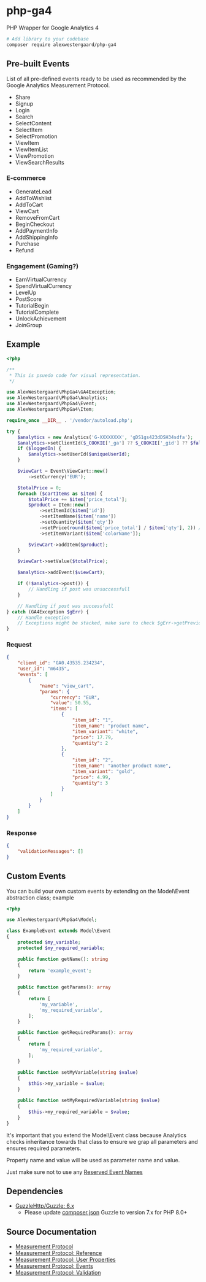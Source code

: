 # php-ga4
PHP Wrapper for Google Analytics 4

```sh
# Add library to your codebase
composer require alexwestergaard/php-ga4
```

## Pre-built Events
List of all pre-defined events ready to be used as recommended by the Google Analytics Measurement Protocol.

- Share
- Signup
- Login
- Search
- SelectContent
- SelectItem
- SelectPromotion
- ViewItem
- ViewItemList
- ViewPromotion
- ViewSearchResults

### E-commerce
- GenerateLead
- AddToWishlist
- AddToCart
- ViewCart
- RemoveFromCart
- BeginCheckout
- AddPaymentInfo
- AddShippingInfo
- Purchase
- Refund

### Engagement (Gaming?)
- EarnVirtualCurrency
- SpendVirtualCurrency
- LevelUp
- PostScore
- TutorialBegin
- TutorialComplete
- UnlockAchievement
- JoinGroup

## Example
```php
<?php

/**
 * This is psuedo code for visual representation.
 */

use AlexWestergaard\PhpGa4\GA4Exception;
use AlexWestergaard\PhpGa4\Analytics;
use AlexWestergaard\PhpGa4\Event;
use AlexWestergaard\PhpGa4\Item;

require_once __DIR__ . '/vendor/autoload.php';

try {
    $analytics = new Analytics('G-XXXXXXXX', 'gDS1gs423dDSH34sdfa');
    $analytics->setClientId($_COOKIE['_ga'] ?? $_COOKIE['_gid'] ?? $fallback);
    if ($loggedIn) {
        $analytics->setUserId($uniqueUserId);
    }

    $viewCart = Event\ViewCart::new()
        ->setCurrency('EUR');

    $totalPrice = 0;
    foreach ($cartItems as $item) {
        $totalPrice += $item['price_total'];
        $product = Item::new()
            ->setItemId($item['id'])
            ->setItemName($item['name'])
            ->setQuantity($item['qty'])
            ->setPrice(round($item['price_total'] / $item['qty'], 2)) // unit pric
            ->setItemVariant($item['colorName']);

        $viewCart->addItem($product);
    }

    $viewCart->setValue($totalPrice);

    $analytics->addEvent($viewCart);

    if (!$analytics->post()) {
        // Handling if post was unsuccessfull
    }

    // Handling if post was successfull
} catch (GA4Exception $gErr) {
    // Handle exception
    // Exceptions might be stacked, make sure to check $gErr->getPrevious();
}
```

### Request
```json
{
    "client_id": "GA0.43535.234234",
    "user_id": "m6435",
    "events": [
        {
            "name": "view_cart",
            "params": {
                "currency": "EUR",
                "value": 50.55,
                "items": [
                    {
                        "item_id": "1",
                        "item_name": "product name",
                        "item_variant": "white",
                        "price": 17.79,
                        "quantity": 2
                    },
                    {
                        "item_id": "2",
                        "item_name": "another product name",
                        "item_variant": "gold",
                        "price": 4.99,
                        "quantity": 3
                    }
                ]
            }
        }
    ]
}
```

### Response
```json
{
    "validationMessages": []
}
```

## Custom Events
You can build your own custom events by extending on the Model\Event abstraction class; example

```php
<?php

use AlexWestergaard\PhpGa4\Model;

class ExampleEvent extends Model\Event
{
    protected $my_variable;
    protected $my_required_variable;

    public function getName(): string
    {
        return 'example_event';
    }

    public function getParams(): array
    {
        return [
            'my_variable',
            'my_required_variable',
        ];
    }

    public function getRequiredParams(): array
    {
        return [
            'my_required_variable',
        ];
    }

    public function setMyVariable(string $value)
    {
        $this->my_variable = $value;
    }

    public function setMyRequiredVariable(string $value)
    {
        $this->my_required_variable = $value;
    }
}
```

It's important that you extend the Model\Event class because Analytics checks inheritance towards that class to ensure we grap all parameters and ensures required parameters.

Property name and value will be used as parameter name and value.

Just make sure not to use any [Reserved Event Names](https://developers.google.com/analytics/devguides/collection/protocol/ga4/reference?client_type=gtag#reserved_event_names)

## Dependencies
- [GuzzleHttp/Guzzle: 6.x](https://packagist.org/packages/guzzlehttp/guzzle)
  - Please update [composer.json](composer.json) Guzzle to version 7.x for PHP 8.0+

## Source Documentation
- [Measurement Protocol](https://developers.google.com/analytics/devguides/collection/protocol/ga4)
- [Measurement Protocol: Reference](https://developers.google.com/analytics/devguides/collection/protocol/ga4/reference?client_type=gtag)
- [Measurement Protocol: User Properties](https://developers.google.com/analytics/devguides/collection/protocol/ga4/user-properties?client_type=gtag)
- [Measurement Protocol: Events](https://developers.google.com/analytics/devguides/collection/protocol/ga4/reference/events)
- [Measurement Protocol: Validation](https://developers.google.com/analytics/devguides/collection/protocol/ga4/validating-events?client_type=gtag)
